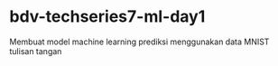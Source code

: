 # bdv-techseries7-ml-day1
Membuat model machine learning prediksi menggunakan data MNIST tulisan tangan
